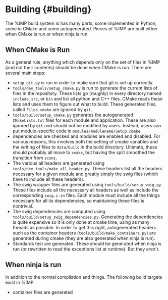Building {#building}
========

The %IMP build system is has many parts, some implemented in Python, some in CMake and some autogenerated. Pieces of %IMP are built either when CMake is run or when ninja is run.

## When CMake is Run

As a general rule, anything which depends only on the set of files in %IMP (and not their contents) should be done when CMake is run. There are several main steps:
- `setup_git.py` is run in order to make sure that git is set up correctly.
- `tools/dev_tools/setup_cmake.py` is run to generate the current lists of files in the repository. These lists go (roughly) in every directory named `include`, `src`, or `bin` and list all python and C++ files. CMake reads these lists and uses them to figure out what to build. These generated files, called `Files.cmake` are ignored by `git`.
- `tools/build/setup_cmake.py` generates the autogenerated  `CMakeLists.txt` files for each module and application. These are also ignored by `git` and should not be modified by users. Instead, users can put module-specific code in `modules/modulename/Setup.cmake`.
- dependencies are checked and modules are enabled and disabled. For various reasons, this involves both the setting of cmake variables and the writing of files to `data/build` in the build directory. Ultimate, these should probably all move to `cmake`, but having the split smoothed the transition from `scons`.
- The various all headers are generated using `tools/dev_tools/make_all_header.py`. These headers list all the headers necessary for a given module and greatly simply the swig files (which have to include all these headers).
- The swig wrapper files are generated using `tools/build/setup_swig.py`. These files include all the necessary all headers as well as include the corresponding `swig.i-in` files. Each module must include all the things necessary for all its dependencies, so maintaining these files is nontrivial.
- The swig dependencies are computed using `tools/build/setup_swig_dependencies.py`. Generating the dependencies is quite expensive so it is only done at cmake time, using as many threads as possible. In order to get this right, autogenerated headers such as the container headers (`tools/build/make_containers.py`) are generated during cmake (they are also generated when ninja is run).
- Standards test are generated. These should be generated when ninja is run (or rewritten to read the exceptions list at runtime). But they aren't.

## When ninja is run
In addition to the normal compilation and things. The following build targets exist in %IMP
- container files are generated
